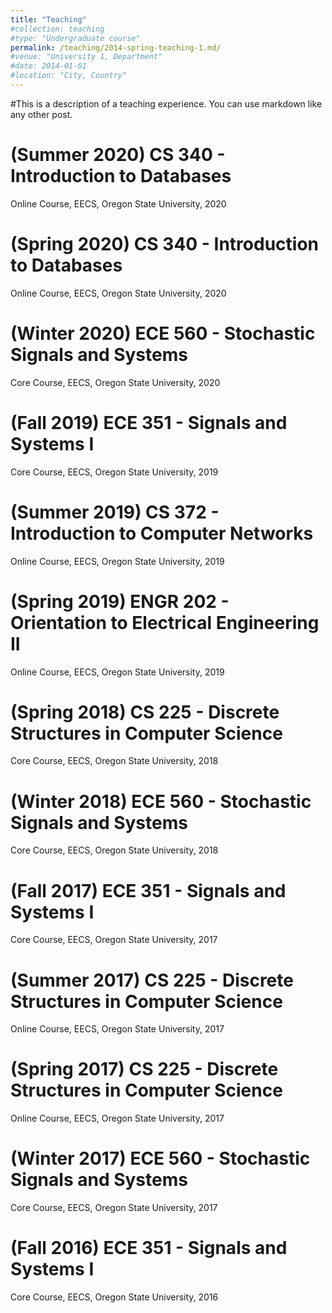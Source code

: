 ```yaml
---
title: "Teaching"
#collection: teaching
#type: "Undergraduate course"
permalink: /teaching/2014-spring-teaching-1.md/
#venue: "University 1, Department"
#date: 2014-01-01
#location: "City, Country"
---
```


#This is a description of a teaching experience. You can use markdown like any other post.

(Summer 2020) CS 340 - Introduction to Databases
======
Online Course, EECS, Oregon State University, 2020

(Spring 2020) CS 340 - Introduction to Databases
======
Online Course, EECS, Oregon State University, 2020

(Winter 2020) ECE 560 - Stochastic Signals and Systems
======
Core Course, EECS, Oregon State University, 2020

(Fall 2019) ECE 351 - Signals and Systems I
======
Core Course, EECS, Oregon State University, 2019

(Summer 2019) CS 372 - Introduction to Computer Networks
======
Online Course, EECS, Oregon State University, 2019

(Spring 2019) ENGR 202 - Orientation to Electrical Engineering II
======
Online Course, EECS, Oregon State University, 2019

(Spring 2018) CS 225 - Discrete Structures in Computer Science
======
Core Course, EECS, Oregon State University, 2018

(Winter 2018) ECE 560 - Stochastic Signals and Systems
======
Core Course, EECS, Oregon State University, 2018

(Fall 2017) ECE 351 - Signals and Systems I
======
Core Course, EECS, Oregon State University, 2017

(Summer 2017) CS 225 - Discrete Structures in Computer Science
======
Online Course, EECS, Oregon State University, 2017

(Spring 2017) CS 225 - Discrete Structures in Computer Science
======
Online Course, EECS, Oregon State University, 2017

(Winter 2017) ECE 560 - Stochastic Signals and Systems
======
Core Course, EECS, Oregon State University, 2017

(Fall 2016) ECE 351 - Signals and Systems I
======
Core Course, EECS, Oregon State University, 2016
